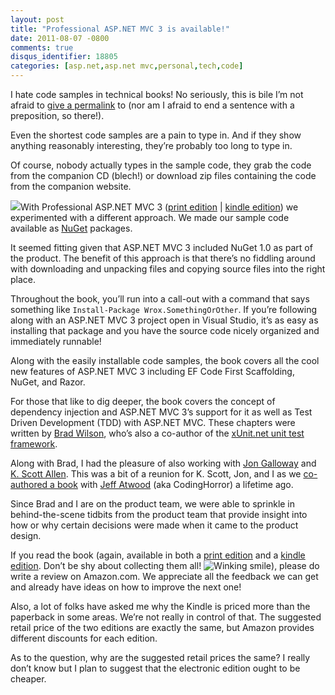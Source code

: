 ```yaml
---
layout: post
title: "Professional ASP.NET MVC 3 is available!"
date: 2011-08-07 -0800
comments: true
disqus_identifier: 18805
categories: [asp.net,asp.net mvc,personal,tech,code]
---
```

I hate code samples in technical books! No seriously, this is bile I’m
not afraid to [give a
permalink](http://www.hanselman.com/blog/DontGiveBileAPermalinkFindingBalanceWithinTheNoAssholeRule.aspx "Don't give bile a permalink")
to (nor am I afraid to end a sentence with a preposition, so there!).

Even the shortest code samples are a pain to type in. And if they show
anything reasonably interesting, they’re probably too long to type in.

Of course, nobody actually types in the sample code, they grab the code
from the companion CD (blech!) or download zip files containing the code
from the companion website.

[![](http://ws.assoc-amazon.com/widgets/q?_encoding=UTF8&Format=_SL160_&ASIN=1118076583&MarketPlace=US&ID=AsinImage&WS=1&tag=youvebeenhaac-20&ServiceVersion=20070822)](http://www.amazon.com/gp/product/1118076583/ref=as_li_ss_il?ie=UTF8&tag=youvebeenhaac-20&linkCode=as2&camp=217145&creative=399373&creativeASIN=1118076583)With
Professional ASP.NET MVC 3 ([print
edition](http://www.amazon.com/gp/product/1118076583/ref=as_li_ss_tl?ie=UTF8&tag=youvebeenhaac-20&linkCode=as2&camp=217145&creative=399373&creativeASIN=1118076583 "Print Edition")
| [kindle
edition](http://www.amazon.com/gp/product/B005EHG1TI/ref=as_li_ss_tl?ie=UTF8&tag=youvebeenhaac-20&linkCode=as2&camp=217145&creative=399373&creativeASIN=B005EHG1TI))
we experimented with a different approach. We made our sample code
available as [NuGet](http://nuget.org/ "NuGet") packages.

It seemed fitting given that ASP.NET MVC 3 included NuGet 1.0 as part of
the product. The benefit of this approach is that there’s no fiddling
around with downloading and unpacking files and copying source files
into the right place.

Throughout the book, you’ll run into a call-out with a command that says
something like `Install-Package Wrox.SomethingOrOther`. If you’re
following along with an ASP.NET MVC 3 project open in Visual Studio,
it’s as easy as installing that package and you have the source code
nicely organized and immediately runnable!

Along with the easily installable code samples, the book covers all the
cool new features of ASP.NET MVC 3 including EF Code First Scaffolding,
NuGet, and Razor.

For those that like to dig deeper, the book covers the concept of
dependency injection and ASP.NET MVC 3’s support for it as well as Test
Driven Development (TDD) with ASP.NET MVC. These chapters were written
by [Brad Wilson](http://bradwilson.typepad.com/ "Brad Wilson's Blog"),
who’s also a co-author of the [xUnit.net unit test
framework](http://xunit.codeplex.com/ "xUnit").

Along with Brad, I had the pleasure of also working with [Jon
Galloway](http://weblogs.asp.net/jgalloway/ "Jon Galloway") and [K.
Scott Allen](http://odetocode.com/Blogs/scott/). This was a bit of a
reunion for K. Scott, Jon, and I as we [co-authored a
book](http://www.amazon.com/ASP-Net-2-0-Anthology-Essential-Tricks/dp/098028581X "ASP.NET 2 Anthology")
with [Jeff Atwood](http://codinghorror.com/ "CodingHorror") (aka
CodingHorror) a lifetime ago.

Since Brad and I are on the product team, we were able to sprinkle in
behind-the-scene tidbits from the product team that provide insight into
how or why certain decisions were made when it came to the product
design.

If you read the book (again, available in both a [print
edition](http://www.amazon.com/gp/product/1118076583/ref=as_li_ss_tl?ie=UTF8&tag=youvebeenhaac-20&linkCode=as2&camp=217145&creative=399373&creativeASIN=1118076583 "Print Edition")
and a [kindle
edition](http://www.amazon.com/gp/product/B005EHG1TI/ref=as_li_ss_tl?ie=UTF8&tag=youvebeenhaac-20&linkCode=as2&camp=217145&creative=399373&creativeASIN=B005EHG1TI).
Don’t be shy about collecting them all! ![Winking
smile](http://haacked.com/images/haacked_com/Windows-Live-Writer/0b64ea6cbad6_1365C/wlEmoticon-winkingsmile_2.png)),
please do write a review on Amazon.com. We appreciate all the feedback
we can get and already have ideas on how to improve the next one!

Also, a lot of folks have asked me why the Kindle is priced more than
the paperback in some areas. We’re not really in control of that. The
suggested retail price of the two editions are exactly the same, but
Amazon provides different discounts for each edition.

As to the question, why are the suggested retail prices the same? I
really don’t know but I plan to suggest that the electronic edition
ought to be cheaper.

